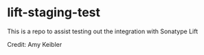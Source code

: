 # lift-staging-test

This is a repo to assist testing out the integration with Sonatype Lift

Credit: Amy Keibler
